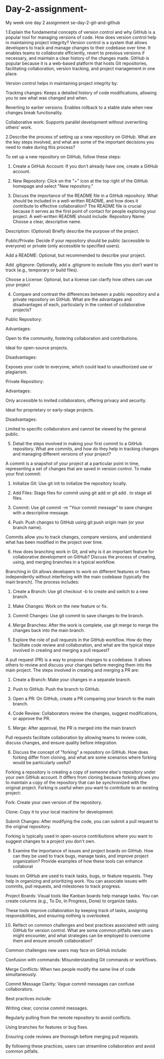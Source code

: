 # Day-2-assignment-
My week one day 2 assignment 
se-day-2-git-and-github 

1.Explain the fundamental concepts of version control and why GitHub is a popular tool for managing versions of code. How does version control help in maintaining project integrity?
Version control is a system that allows developers to track and manage changes to their codebase over time. It enables teams to collaborate efficiently, revert to previous versions if necessary, and maintain a clear history of the changes made. 
GitHub is popular because it is a web-based platform that hosts Git repositories, facilitating collaboration, version tracking, and project management in one place. 

Version control helps in maintaining project integrity by:

Tracking changes: Keeps a detailed history of code modifications, allowing you to see what was changed and when.

Reverting to earlier versions: Enables rollback to a stable state when new changes break functionality.

Collaborative work: Supports parallel development without overwriting others' work.

2.Describe the process of setting up a new repository on GitHub. What are the key steps involved, and what are some of the important decisions you need to make during this process?

To set up a new repository on GitHub, follow these steps:

1. Create a GitHub Account: If you don’t already have one, create a GitHub account.


2. New Repository: Click on the "+" icon at the top right of the GitHub homepage and select "New repository."


3. Discuss the importance of the README file in a GitHub repository. What should be included in a well-written README, and how does it contribute to effective collaboration?
The README file is crucial because it serves as the first point of contact for people exploring your project. A well-written README should include:
Repository Name: Choose a clear, descriptive name.

Description: (Optional) Briefly describe the purpose of the project.

Public/Private: Decide if your repository should be public (accessible to everyone) or private (only accessible to specified users).

Add a README: Optional, but recommended to describe your project.

Add .gitignore: Optionally, add a .gitignore to exclude files you don’t want to track (e.g., temporary or build files).

Choose a License: Optional, but a license can clarify how others can use your project

4. Compare and contrast the differences between a public repository and a private repository on GitHub. What are the advantages and disadvantages of each, particularly in the context of collaborative projects?

Public Repository:

Advantages:

Open to the community, fostering collaboration and contributions.

Ideal for open-source projects.


Disadvantages:

Exposes your code to everyone, which could lead to unauthorized use or plagiarism.



Private Repository:

Advantages:

Only accessible to invited collaborators, offering privacy and security.

Ideal for proprietary or early-stage projects.


Disadvantages:

Limited to specific collaborators and cannot be viewed by the general public.


5. Detail the steps involved in making your first commit to a GitHub repository. What are commits, and how do they help in tracking changes and managing different versions of your project?

A commit is a snapshot of your project at a particular point in time, representing a set of changes that are saved in version control. To make your first commit:

1. Initialize Git: Use git init to initialize the repository locally.


2. Add Files: Stage files for commit using git add <filename> or git add . to stage all files.


3. Commit: Use git commit -m "Your commit message" to save changes with a descriptive message.


4. Push: Push changes to GitHub using git push origin main (or your branch name).



Commits allow you to track changes, compare versions, and understand what has been modified in the project over time.

6. How does branching work in Git, and why is it an important feature for collaborative development on GitHub? Discuss the process of creating, using, and merging branches in a typical workflow.

Branching in Git allows developers to work on different features or fixes independently without interfering with the main codebase (typically the main branch). The process includes:

1. Create a Branch: Use git checkout -b <branch-name> to create and switch to a new branch.


2. Make Changes: Work on the new feature or fix.


3. Commit Changes: Use git commit to save changes to the branch.


4. Merge Branches: After the work is complete, use git merge <branch-name> to merge the changes back into the main branch.



7. Explore the role of pull requests in the GitHub workflow. How do they facilitate code review and collaboration, and what are the typical steps involved in creating and merging a pull request?

A pull request (PR) is a way to propose changes to a codebase. It allows others to review and discuss your changes before merging them into the main project. The steps involved in creating and merging a PR are:

1. Create a Branch: Make your changes in a separate branch.


2. Push to GitHub: Push the branch to GitHub.


3. Open a PR: On GitHub, create a PR comparing your branch to the main branch.


4. Code Review: Collaborators review the changes, suggest modifications, or approve the PR.


5. Merge: After approval, the PR is merged into the main branch

Pull requests facilitate collaboration by allowing teams to review code, discuss changes, and ensure quality before integration.

8. Discuss the concept of "forking" a repository on GitHub. How does forking differ from cloning, and what are some scenarios where forking would be particularly useful?

Forking a repository is creating a copy of someone else's repository under your own GitHub account. It differs from cloning because forking allows you to maintain a copy of the repository that can be synchronized with the original project. Forking is useful when you want to contribute to an existing project:

Fork: Create your own version of the repository.

Clone: Copy it to your local machine for development.

Submit Changes: After modifying the code, you can submit a pull request to the original repository.


Forking is typically used in open-source contributions where you want to suggest changes to a project you don't own.

9. Examine the importance of issues and project boards on GitHub. How can they be used to track bugs, manage tasks, and improve project organization? Provide examples of how these tools can enhance collaborat

Issues on GitHub are used to track tasks, bugs, or feature requests. They help in organizing and prioritizing work. You can associate issues with commits, pull requests, and milestones to track progress.

Project Boards: Visual tools like Kanban boards help manage tasks. You can create columns (e.g., To Do, In Progress, Done) to organize tasks.


These tools improve collaboration by keeping track of tasks, assigning responsibilities, and ensuring nothing is overlooked.

10. Reflect on common challenges and best practices associated with using GitHub for version control. What are some common pitfalls new users might encounter, and what strategies can be employed to overcome them and ensure smooth collaboration?

Common challenges new users may face on GitHub include:

Confusion with commands: Misunderstanding Git commands or workflows.

Merge Conflicts: When two people modify the same line of code simultaneously.

Commit Message Clarity: Vague commit messages can confuse collaborators.


Best practices include:

Writing clear, concise commit messages.

Regularly pulling from the remote repository to avoid conflicts.

Using branches for features or bug fixes.

Ensuring code reviews are thorough before merging pull requests.


By following these practices, users can streamline collaboration and avoid common pitfalls.

